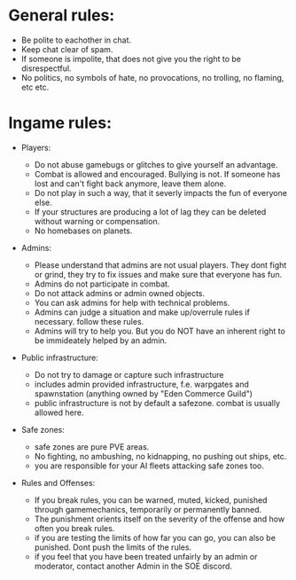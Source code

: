 # General rules:
- Be polite to eachother in chat.
- Keep chat clear of spam.
- If someone is impolite, that does not give you the right to be disrespectful.
- No politics, no symbols of hate, no provocations, no trolling, no flaming, etc etc.
	
# Ingame rules:
- Players:
	- Do not abuse gamebugs or glitches to give yourself an advantage.
	- Combat is allowed and encouraged. Bullying is not. If someone has lost and can't fight back anymore, leave them alone.
	- Do not play in such a way, that it severly impacts the fun of everyone else.
	- If your structures are producing a lot of lag they can be deleted without warning or compensation.
	- No homebases on planets.

- Admins:
	- Please understand that admins are not usual players. They dont fight or grind, they try to fix issues and make sure that everyone has fun.
	- Admins do not participate in combat.
	- Do not attack admins or admin owned objects.
	- You can ask admins for help with technical problems.
	- Admins can judge a situation and make up/overrule rules if necessary. follow these rules. 
	- Admins will try to help you. But you do NOT have an inherent right to be immideately helped by an admin. 
	
- Public infrastructure:
 	- Do not try to damage or capture such infrastructure
	- includes admin provided infrastructure, f.e. warpgates and spawnstation (anything owned by "Eden Commerce Guild")
	- public infrastructure is not by default a safezone. combat is usually allowed here.

- Safe zones:
	- safe zones are pure PVE areas.
	- No fighting, no ambushing, no kidnapping, no pushing out ships, etc.
	- you are responsible for your AI fleets attacking safe zones too.

- Rules and Offenses:
	- If you break rules, you can be warned, muted, kicked, punished through gamemechanics, temporarily or permanently banned.
	- The punishment orients itself on the severity of the offense and how often you break rules.
	- if you are testing the limits of how far you can go, you can also be punished. Dont push the limits of the rules.
	- if you feel that you have been treated unfairly by an admin or moderator, contact another Admin in the SOE discord.
